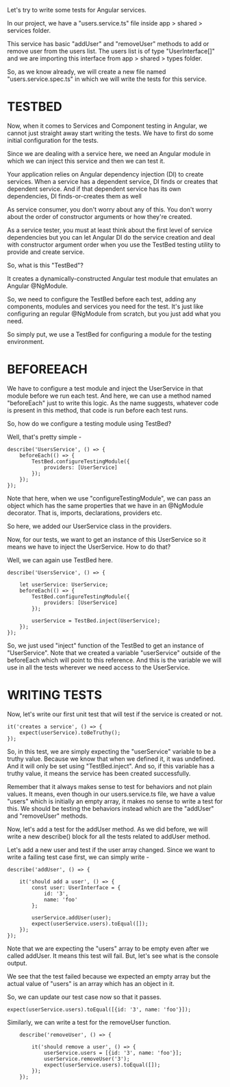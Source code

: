 Let's try to write some tests for Angular services.

In our project, we have a "users.service.ts" file inside app > shared > services folder.

This service has basic "addUser" and "removeUser" methods to add or remove user from the users list. The users list is of type "UserInterface[]" and we are importing this interface from app > shared > types folder.

So, as we know already, we will create a new file named "users.service.spec.ts" in which we will write the tests for this service.

# TESTBED

Now, when it comes to Services and Component testing in Angular, we cannot just straight away start writing the tests. We have to first do some initial configuration for the tests.

Since we are dealing with a service here, we need an Angular module in which we can inject this service and then we can test it.

Your application relies on Angular dependency injection (DI) to create services. When a service has a dependent service, DI finds or creates that dependent service. And if that dependent service has its own dependencies, DI finds-or-creates them as well

As service consumer, you don't worry about any of this. You don't worry about the order of constructor arguments or how they're created.

As a service tester, you must at least think about the first level of service dependencies but you can let Angular DI do the service creation and deal with constructor argument order when you use the TestBed testing utility to provide and create service.

So, what is this "TestBed"?

It creates a dynamically-constructed Angular test module that emulates an Angular @NgModule.

So, we need to configure the TestBed before each test, adding any components, modules and services you need for the test. It's just like configuring an regular @NgModule from scratch, but you just add what you need.

So simply put, we use a TestBed for configuring a module for the testing environment.

# BEFOREEACH

We have to configure a test module and inject the UserService in that module before we run each test. And here, we can use a method named "beforeEach" just to write this logic. As the name suggests, whatever code is present in this method, that code is run before each test runs.

So, how do we configure a testing module using TestBed?

Well, that's pretty simple - 

    describe('UsersService', () => {
        beforeEach(() => {
            TestBed.configureTestingModule({
                providers: [UserService]
            });
        });
    });

Note that here, when we use "configureTestingModule", we can pass an object which has the same properties that we have in an @NgModule decorator. That is, imports, declarations, providers etc.

So here, we added our UserService class in the providers.

Now, for our tests, we want to get an instance of this UserService so it means we have to inject the UserService. How to do that?

Well, we can again use TestBed here.

    describe('UsersService', () => {

        let userService: UserService;
        beforeEach(() => {
            TestBed.configureTestingModule({
                providers: [UserService]
            });

            userService = TestBed.inject(UserService);
        });
    });


So, we just used "inject" function of the TestBed to get an instance of "UserService". Note that we created a variable "userService" outside of the beforeEach which will point to this reference. And this is the variable we will use in all the tests wherever we need access to the UserService.

# WRITING TESTS

Now, let's write our first unit test that will test if the service is created or not.

    it('creates a service', () => {
        expect(userService).toBeTruthy();
    });

So, in this test, we are simply expecting the "userService" variable to be a truthy value. Because we know that when we defined it, it was undefined. And it will only be set using "TestBed.inject". And so, if this variable has a truthy value, it means the service has been created successfully.

Remember that it always makes sense to test for behaviors and not plain values. It means, even though in our users.service.ts file, we have a value "users" which is initially an empty array, it makes no sense to write a test for this. We should be testing the behaviors instead which are the "addUser" and "removeUser" methods.

Now, let's add a test for the addUser method. As we did before, we will write a new describe() block for all the tests related to addUser method.

Let's add a new user and test if the user array changed. Since we want to write a failing test case first, we can simply write - 

    describe('addUser', () => { 

        it('should add a user', () => {
            const user: UserInterface = {
                id: '3',
                name: 'foo'
            };

            userService.addUser(user);
            expect(userService.users).toEqual([]);
        });
    });

Note that we are expecting the "users" array to be empty even after we called addUser. It means this test will fail. But, let's see what is the console output.

We see that the test failed because we expected an empty array but the actual value of "users" is an array which has an object in it.

So, we can update our test case now so that it passes.

    expect(userService.users).toEqual([{id: '3', name: 'foo'}]);

Similarly, we can write a test for the removeUser function.

        describe('removeUser', () => { 

            it('should remove a user', () => {
                userService.users = [{id: '3', name: 'foo'}];
                userService.removeUser('3');
                expect(userService.users).toEqual([]);
            });
        });